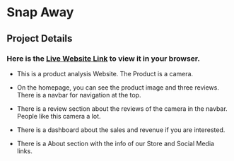 # Snap Away

## Project Details

### Here is the [Live Website Link](http://localhost:3000) to view it in your browser.

* This is a product analysis Website. The Product is a camera.

* On the homepage, you can see the product image and three reviews. There is a navbar for navigation at the top.

* There is a review section about the reviews of the camera in the navbar. People like this camera a lot.

* There is a dashboard about the sales and revenue if you are interested.

* There is a About section with the info of our Store and Social Media links.